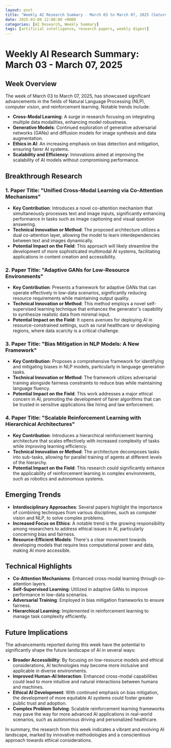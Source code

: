```yaml
---
layout: post
title: "Weekly AI Research Summary - March 03 to March 07, 2025 (Saturday)"
date: 2025-03-08 12:00:00 +0000
categories: [AI Research, Weekly Summary]
tags: [artificial intelligence, research papers, weekly digest]
---
```


# Weekly AI Research Summary: March 03 - March 07, 2025

## Week Overview
The week of March 03 to March 07, 2025, has showcased significant advancements in the fields of Natural Language Processing (NLP), computer vision, and reinforcement learning. Notable trends include:

- **Cross-Modal Learning**: A surge in research focusing on integrating multiple data modalities, enhancing model robustness.
- **Generative Models**: Continued exploration of generative adversarial networks (GANs) and diffusion models for image synthesis and data augmentation.
- **Ethics in AI**: An increasing emphasis on bias detection and mitigation, ensuring fairer AI systems.
- **Scalability and Efficiency**: Innovations aimed at improving the scalability of AI models without compromising performance.

## Breakthrough Research

### 1. **Paper Title: "Unified Cross-Modal Learning via Co-Attention Mechanisms"**
- **Key Contribution**: Introduces a novel co-attention mechanism that simultaneously processes text and image inputs, significantly enhancing performance in tasks such as image captioning and visual question answering.
- **Technical Innovation or Method**: The proposed architecture utilizes a dual co-attention layer, allowing the model to learn interdependencies between text and images dynamically.
- **Potential Impact on the Field**: This approach will likely streamline the development of more sophisticated multimodal AI systems, facilitating applications in content creation and accessibility.

### 2. **Paper Title: "Adaptive GANs for Low-Resource Environments"**
- **Key Contribution**: Presents a framework for adaptive GANs that can operate effectively in low-data scenarios, significantly reducing resource requirements while maintaining output quality.
- **Technical Innovation or Method**: This method employs a novel self-supervised learning technique that enhances the generator's capability to synthesize realistic data from minimal input.
- **Potential Impact on the Field**: It opens avenues for deploying AI in resource-constrained settings, such as rural healthcare or developing regions, where data scarcity is a critical challenge.

### 3. **Paper Title: "Bias Mitigation in NLP Models: A New Framework"**
- **Key Contribution**: Proposes a comprehensive framework for identifying and mitigating biases in NLP models, particularly in language generation tasks.
- **Technical Innovation or Method**: The framework utilizes adversarial training alongside fairness constraints to reduce bias while maintaining language fluency.
- **Potential Impact on the Field**: This work addresses a major ethical concern in AI, promoting the development of fairer algorithms that can be trusted in sensitive applications like hiring and law enforcement.

### 4. **Paper Title: "Scalable Reinforcement Learning with Hierarchical Architectures"**
- **Key Contribution**: Introduces a hierarchical reinforcement learning architecture that scales effectively with increased complexity of tasks while improving learning efficiency.
- **Technical Innovation or Method**: The architecture decomposes tasks into sub-tasks, allowing for parallel training of agents at different levels of the hierarchy.
- **Potential Impact on the Field**: This research could significantly enhance the applicability of reinforcement learning in complex environments, such as robotics and autonomous systems.

## Emerging Trends
- **Interdisciplinary Approaches**: Several papers highlight the importance of combining techniques from various disciplines, such as computer vision and NLP, to solve complex problems.
- **Increased Focus on Ethics**: A notable trend is the growing responsibility among researchers to address ethical issues in AI, particularly concerning bias and fairness.
- **Resource-Efficient Models**: There's a clear movement towards developing models that require less computational power and data, making AI more accessible.

## Technical Highlights
- **Co-Attention Mechanisms**: Enhanced cross-modal learning through co-attention layers.
- **Self-Supervised Learning**: Utilized in adaptive GANs to improve performance in low-data scenarios.
- **Adversarial Training**: Employed in bias mitigation frameworks to ensure fairness.
- **Hierarchical Learning**: Implemented in reinforcement learning to manage task complexity efficiently.

## Future Implications
The advancements reported during this week have the potential to significantly shape the future landscape of AI in several ways:

- **Broader Accessibility**: By focusing on low-resource models and ethical considerations, AI technologies may become more inclusive and applicable in diverse environments.
- **Improved Human-AI Interaction**: Enhanced cross-modal capabilities could lead to more intuitive and natural interactions between humans and machines.
- **Ethical AI Development**: With continued emphasis on bias mitigation, the development of more equitable AI systems could foster greater public trust and adoption.
- **Complex Problem Solving**: Scalable reinforcement learning frameworks may pave the way for more advanced AI applications in real-world scenarios, such as autonomous driving and personalized healthcare.

In summary, the research from this week indicates a vibrant and evolving AI landscape, marked by innovative methodologies and a conscientious approach towards ethical considerations.